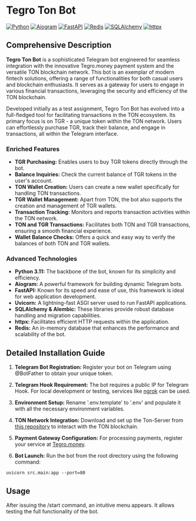 # Tegro Ton Bot

[![Python](https://img.shields.io/badge/Python-3.11-blue)](https://www.python.org/)
[![Aiogram](https://img.shields.io/badge/Aiogram-3.0.0b8-blue)](https://docs.aiogram.dev/en/latest/)
[![FastAPI](https://img.shields.io/badge/FastAPI-0.100.0-blue)](https://fastapi.tiangolo.com/)
[![Redis](https://img.shields.io/badge/Redis-4.6.0-blue)](https://redis.io/)
[![SQLAlchemy](https://img.shields.io/badge/SQLAlchemy-1.4.23-blue)](https://www.sqlalchemy.org/)
[![httpx](https://img.shields.io/badge/httpx-0.24.1-blue)](https://www.python-httpx.org/)

## Comprehensive Description

**Tegro Ton Bot** is a sophisticated Telegram bot engineered for seamless integration with the innovative Tegro.money payment system and the versatile TON blockchain network. This bot is an exemplar of modern fintech solutions, offering a range of functionalities for both casual users and blockchain enthusiasts. It serves as a gateway for users to engage in various financial transactions, leveraging the security and efficiency of the TON blockchain.

Developed initially as a test assignment, Tegro Ton Bot has evolved into a full-fledged tool for facilitating transactions in the TON ecosystem. Its primary focus is on TGR - a unique token within the TON network. Users can effortlessly purchase TGR, track their balance, and engage in transactions, all within the Telegram interface.

### Enriched Features

- **TGR Purchasing:** Enables users to buy TGR tokens directly through the bot.
- **Balance Inquiries:** Check the current balance of TGR tokens in the user's account.
- **TON Wallet Creation:** Users can create a new wallet specifically for handling TON transactions.
- **TGR Wallet Management:** Apart from TON, the bot also supports the creation and management of TGR wallets.
- **Transaction Tracking:** Monitors and reports transaction activities within the TON network.
- **TON and TGR Transactions:** Facilitates both TON and TGR transactions, ensuring a smooth financial experience.
- **Wallet Balance Checks:** Offers a quick and easy way to verify the balances of both TON and TGR wallets.

### Advanced Technologies

- **Python 3.11:** The backbone of the bot, known for its simplicity and efficiency.
- **Aiogram:** A powerful framework for building dynamic Telegram bots.
- **FastAPI:** Known for its speed and ease of use, this framework is ideal for web application development.
- **Uvicorn:** A lightning-fast ASGI server used to run FastAPI applications.
- **SQLAlchemy & Alembic:** These libraries provide robust database handling and migration capabilities.
- **httpx:** Facilitates efficient HTTP requests within the application.
- **Redis:** An in-memory database that enhances the performance and scalability of the bot.

## Detailed Installation Guide

1. **Telegram Bot Registration:**
   Register your bot on Telegram using @BotFather to obtain your unique token.

2. **Telegram Hook Requirement:**
   The bot requires a public IP for Telegram Hook. For local development or testing, services like [ngrok](https://ngrok.com) can be used.

3. **Environment Setup:**
   Rename '.env.template' to '.env' and populate it with all the necessary environment variables.

4. **TON Network Integration:**
   Download and set up the Ton-Server from [this repository](https://github.com/TGRTON/TON-token-Rest-API) to interact with the TON blockchain.

5. **Payment Gateway Configuration:**
   For processing payments, register your service at [Tegro.money](https://tegro.money).

6. **Bot Launch:**
   Run the bot from the root directory using the following command:

```
uvicorn src.main:app --port=80
```

## Usage

After issuing the /start command, an intuitive menu appears. It allows testing the full functionality of the bot.
